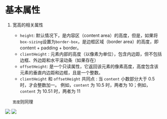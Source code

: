 # 基本属性

1. 宽高的相关属性

   - `height`: 默认情况下，是内容区（content area）的高度，但是，如果将`box-sizing`设置为`border-box`，是边框区域（border area）的高度，即 content + padding + border。
   - `clientHeight` : 元素内部的高度（以像素为单位），包含内边距，但不包括边框、外边距和水平滚动条（如果存在）
   - `offsetHeight`: 是一个只读属性，它返回该元素的像素高度，高度包含该元素的垂直内边距和边框，且是一个整数。
   - `clientHeight` 和 `offsetHeight` 共同点 : 当 `content` 小数部分大于 0.5 时，才会整数加一。
     例如，`content` 为 10.5 时，两者为 10；例如，`content` 为 10.51 时，两者为 11

   `宽度`则同理

![](https://developer.mozilla.org/en-US/docs/Web/API/Element/clientHeight/dimensions-client.png)
![](https://developer.mozilla.org/en-US/docs/Web/API/HTMLElement/offsetHeight/dimensions-offset.png)
